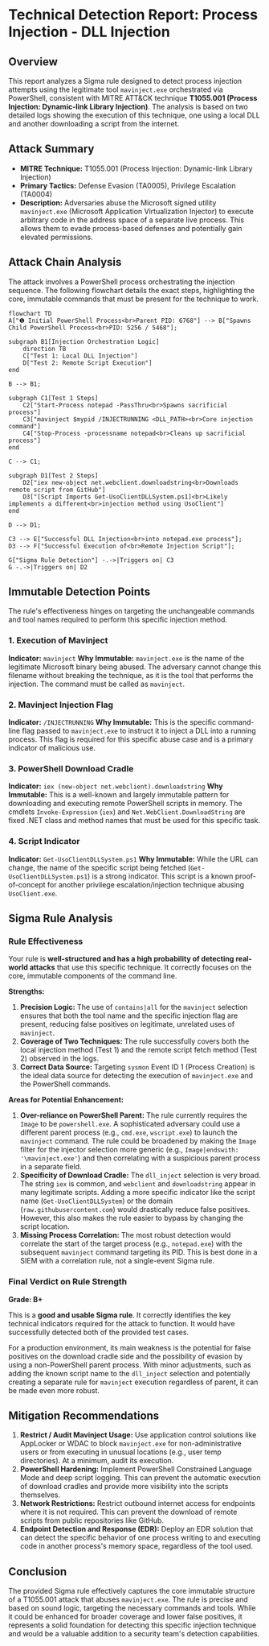 # Technical Detection Report: Process Injection - DLL Injection

## Overview

This report analyzes a Sigma rule designed to detect process injection attempts using the legitimate tool `mavinject.exe` orchestrated via PowerShell, consistent with MITRE ATT&CK technique **T1055.001 (Process Injection: Dynamic-link Library Injection)**. The analysis is based on two detailed logs showing the execution of this technique, one using a local DLL and another downloading a script from the internet.

## Attack Summary

- **MITRE Technique:** T1055.001 (Process Injection: Dynamic-link Library Injection)
- **Primary Tactics:** Defense Evasion (TA0005), Privilege Escalation (TA0004)
- **Description:** Adversaries abuse the Microsoft signed utility `mavinject.exe` (Microsoft Application Virtualization Injector) to execute arbitrary code in the address space of a separate live process. This allows them to evade process-based defenses and potentially gain elevated permissions.

## Attack Chain Analysis

The attack involves a PowerShell process orchestrating the injection sequence. The following flowchart details the exact steps, highlighting the core, immutable commands that must be present for the technique to work.

```mermaid
flowchart TD
A["❶ Initial PowerShell Process<br>Parent PID: 6768"] --> B["Spawns Child PowerShell Process<br>PID: 5256 / 5468"];

subgraph B1[Injection Orchestration Logic]
    direction TB
    C["Test 1: Local DLL Injection"]
    D["Test 2: Remote Script Execution"]
end

B --> B1;

subgraph C1[Test 1 Steps]
    C2["Start-Process notepad -PassThru<br>Spawns sacrificial process"]
    C3["mavinject $mypid /INJECTRUNNING <DLL_PATH><br>Core injection command"]
    C4["Stop-Process -processname notepad<br>Cleans up sacrificial process"]
end

C --> C1;

subgraph D1[Test 2 Steps]
    D2["iex new-object net.webclient.downloadstring<br>Downloads remote script from GitHub"]
    D3["[Script Imports Get-UsoClientDLLSystem.ps1]<br>Likely implements a different<br>injection method using UsoClient"]
end

D --> D1;

C3 --> E["Successful DLL Injection<br>into notepad.exe process"];
D3 --> F["Successful Execution of<br>Remote Injection Script"];

G["Sigma Rule Detection"] -.->|Triggers on| C3
G -.->|Triggers on| D2
```

## Immutable Detection Points

The rule's effectiveness hinges on targeting the unchangeable commands and tool names required to perform this specific injection method.

### 1. Execution of Mavinject
**Indicator:** `mavinject`
**Why Immutable:** `mavinject.exe` is the name of the legitimate Microsoft binary being abused. The adversary cannot change this filename without breaking the technique, as it is the tool that performs the injection. The command must be called as `mavinject`.

### 2. Mavinject Injection Flag
**Indicator:** `/INJECTRUNNING`
**Why Immutable:** This is the specific command-line flag passed to `mavinject.exe` to instruct it to inject a DLL into a running process. This flag is required for this specific abuse case and is a primary indicator of malicious use.

### 3. PowerShell Download Cradle
**Indicator:** `iex (new-object net.webclient).downloadstring`
**Why Immutable:** This is a well-known and largely immutable pattern for downloading and executing remote PowerShell scripts in memory. The cmdlets `Invoke-Expression` (`iex`) and `Net.WebClient.DownloadString` are fixed .NET class and method names that must be used for this specific task.

### 4. Script Indicator
**Indicator:** `Get-UsoClientDLLSystem.ps1`
**Why Immutable:** While the URL can change, the name of the specific script being fetched (`Get-UsoClientDLLSystem.ps1`) is a strong indicator. This script is a known proof-of-concept for another privilege escalation/injection technique abusing `UsoClient.exe`.

## Sigma Rule Analysis

### Rule Effectiveness

Your rule is **well-structured and has a high probability of detecting real-world attacks** that use this specific technique. It correctly focuses on the core, immutable components of the command line.

**Strengths:**
1.  **Precision Logic:** The use of `contains|all` for the `mavinject` selection ensures that both the tool name and the specific injection flag are present, reducing false positives on legitimate, unrelated uses of `mavinject`.
2.  **Coverage of Two Techniques:** The rule successfully covers both the local injection method (Test 1) and the remote script fetch method (Test 2) observed in the logs.
3.  **Correct Data Source:** Targeting `sysmon` Event ID 1 (Process Creation) is the ideal data source for detecting the execution of `mavinject.exe` and the PowerShell commands.

**Areas for Potential Enhancement:**
1.  **Over-reliance on PowerShell Parent:** The rule currently requires the `Image` to be `powershell.exe`. A sophisticated adversary could use a different parent process (e.g., `cmd.exe`, `wscript.exe`) to launch the `mavinject` command. The rule could be broadened by making the `Image` filter for the injector selection more generic (e.g., `Image|endswith: '\mavinject.exe'`) and then correlating with a suspicious parent process in a separate field.
2.  **Specificity of Download Cradle:** The `dll_inject` selection is very broad. The string `iex` is common, and `webclient` and `downloadstring` appear in many legitimate scripts. Adding a more specific indicator like the script name (`Get-UsoClientDLLSystem`) or the domain (`raw.githubusercontent.com`) would drastically reduce false positives. However, this also makes the rule easier to bypass by changing the script location.
3.  **Missing Process Correlation:** The most robust detection would correlate the start of the target process (e.g., `notepad.exe`) with the subsequent `mavinject` command targeting its PID. This is best done in a SIEM with a correlation rule, not a single-event Sigma rule.

### Final Verdict on Rule Strength

**Grade: B+**

This is a **good and usable Sigma rule**. It correctly identifies the key technical indicators required for the attack to function. It would have successfully detected both of the provided test cases.

For a production environment, its main weakness is the potential for false positives on the download cradle side and the possibility of evasion by using a non-PowerShell parent process. With minor adjustments, such as adding the known script name to the `dll_inject` selection and potentially creating a separate rule for `mavinject` execution regardless of parent, it can be made even more robust.

## Mitigation Recommendations

1.  **Restrict / Audit Mavinject Usage:** Use application control solutions like AppLocker or WDAC to block `mavinject.exe` for non-administrative users or from executing in unusual locations (e.g., user temp directories). At a minimum, audit its execution.
2.  **PowerShell Hardening:** Implement PowerShell Constrained Language Mode and deep script logging. This can prevent the automatic execution of download cradles and provide more visibility into the scripts themselves.
3.  **Network Restrictions:** Restrict outbound internet access for endpoints where it is not required. This can prevent the download of remote scripts from public repositories like GitHub.
4.  **Endpoint Detection and Response (EDR):** Deploy an EDR solution that can detect the specific behavior of one process writing to and executing code in another process's memory space, regardless of the tool used.

## Conclusion

The provided Sigma rule effectively captures the core immutable structure of a T1055.001 attack that abuses `mavinject.exe`. The rule is precise and based on sound logic, targeting the necessary commands and tools. While it could be enhanced for broader coverage and lower false positives, it represents a solid foundation for detecting this specific injection technique and would be a valuable addition to a security team's detection capabilities.